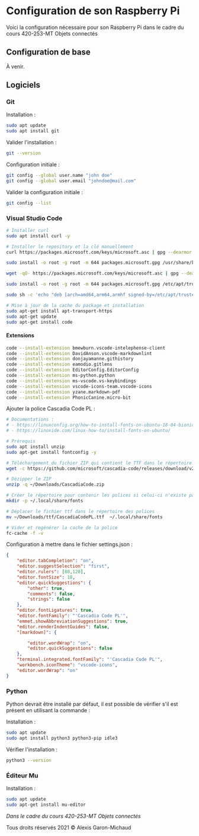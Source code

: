 # Configuration de son Raspberry Pi

Voici la configuration nécessaire pour son Raspberry Pi dans le cadre du cours 420-253-MT Objets connectés

## Configuration de base

À venir.

## Logiciels

### Git

Installation :

```sh
sudo apt update
sudo apt install git
```

Valider l'installation :

```sh
git --version
```

Configuration initiale :

```sh
git config --global user.name "john doe"
git config --global user.email "johndoe@mail.com"
```

Valider la configuration initiale :

```sh
git config --list
```

### Visual Studio Code

```sh
# Installer curl
sudo apt install curl -y

# Installer le repository et la clé manuellement
curl https://packages.microsoft.com/keys/microsoft.asc | gpg --dearmor > packages.microsoft.gpg

sudo install -o root -g root -m 644 packages.microsoft.gpg /usr/share/keyrings/

wget -qO- https://packages.microsoft.com/keys/microsoft.asc | gpg --dearmor > packages.microsoft.gpg

sudo install -o root -g root -m 644 packages.microsoft.gpg /etc/apt/trusted.gpg.d/

sudo sh -c 'echo "deb [arch=amd64,arm64,armhf signed-by=/etc/apt/trusted.gpg.d/packages.microsoft.gpg] https://packages.microsoft.com/repos/code stable main" > /etc/apt/sources.list.d/vscode.list'

# Mise à jour de la cache du package et installation
sudo apt-get install apt-transport-https
sudo apt-get update
sudo apt-get install code
```

#### Extensions

```sh
code --install-extension bmewburn.vscode-intelephense-client
code --install-extension DavidAnson.vscode-markdownlint
code --install-extension donjayamanne.githistory
code --install-extension eamodio.gitlens
code --install-extension EditorConfig.EditorConfig
code --install-extension ms-python.python
code --install-extension ms-vscode.vs-keybindings
code --install-extension vscode-icons-team.vscode-icons
code --install-extension yzane.markdown-pdf
code --install-extension PhonicCanine.micro-bit
```

Ajouter la police Cascadia Code PL :

```sh
# Documentations :
# - https://linuxconfig.org/how-to-install-fonts-on-ubuntu-18-04-bionic-beaver-linux
# - https://linoxide.com/linux-how-to/install-fonts-on-ubuntu/

# Prérequis
sudo apt install unzip
sudo apt-get install fontconfig -y

# Téléchargement du fichier ZIP qui contient le TTF dans le répertoire "Downloads"
wget -c https://github.com/microsoft/cascadia-code/releases/download/v2009.22/CascadiaCode-2009.22.zip -O ~/Downloads/CascadiaCode.zip

# Dézipper le ZIP
unzip -q ~/Downloads/CascadiaCode.zip

# Créer le répertoire pour contenir les polices si celui-ci n'existe pas
mkdir -p ~/.local/share/fonts

# Déplacer le fichier ttf dans le répertoire des polices
mv ~/Downloads/ttf/CascadiaCodePL.ttf  ~/.local/share/fonts

# Vider et regénérer la cache de la police
fc-cache -f -v
```

Configuration à mettre dans le fichier settings.json :

```json
{
    "editor.tabCompletion": "on",
    "editor.suggestSelection": "first",
    "editor.rulers": [80,120],
    "editor.fontSize": 18,
    "editor.quickSuggestions": {
        "other": true,
        "comments": false,
        "strings": false
    },
    "editor.fontLigatures": true,
    "editor.fontFamily": "'Cascadia Code PL'",
    "emmet.showAbbreviationSuggestions": true,
    "editor.renderIndentGuides": false,
    "[markdown]": {

        "editor.wordWrap": "on",
        "editor.quickSuggestions": false
    },
    "terminal.integrated.fontFamily": "'Cascadia Code PL'",
    "workbench.iconTheme": "vscode-icons",
    "editor.wordWrap": "on"
}
```

### Python

Python devrait être installé par défaut, il est possible de vérifier s'il est présent en utilisant la commande :

Installation :

```sh
sudo apt update
sudo apt install python3 python3-pip idle3
```

Vérifier l'installation :

```sh
python3 --version
```

### Éditeur Mu

Installation :

```sh
sudo apt update
sudo apt-get install mu-editor
```

_Dans le cadre du cours 420-253-MT Objets connectés_

Tous droits réservés 2021 © Alexis Garon-Michaud
